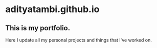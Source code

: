 # adityatambi.github.io
## This is my portfolio.
Here I update all my personal projects and things that I've worked on.
